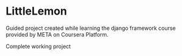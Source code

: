 # LittleLemon
Guided project created while learning the django framework course provided by META on Coursera Platform. 

Complete working project
